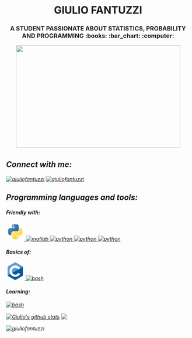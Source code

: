 <h1 align="center"> GIULIO FANTUZZI </h1>
<h3 align="center">A STUDENT PASSIONATE ABOUT STATISTICS, PROBABILITY AND PROGRAMMING :books: :bar_chart: :computer:</h3>
<p align="center"><img src="https://media1.giphy.com/media/qgQUggAC3Pfv687qPC/giphy.gif?cid=790b7611fe48214d2e27e3d29dda7c9d574b6cac2dcaa913&rid=giphy.gif&ct=g" width="450" height="280"> </p>
<h2 lign="left"><i>Connect with me:</h2>
<p align="left">
<a href="https://kaggle.com/giuliofantuzzi" target="blank"><img align="center" src="https://raw.githubusercontent.com/rahuldkjain/github-profile-readme-generator/master/src/images/icons/Social/kaggle.svg" alt="giuliofantuzzi" height="40" width="50" /></a>
<a href="mailto:giulio.fantuzzi01@gmail.com"><img align="center" src="https://www.vectorlogo.zone/logos/gmail/gmail-icon.svg" alt="giuliofantuzzi" height="40" width="50" /></a>
</p>


<h2 align="left">Programming languages and tools:</h2>
<p align="left">
<h4>Friendly with:</h4>
<a href="https://www.python.org" target="_blank" rel="noreferrer"> <img src="https://raw.githubusercontent.com/devicons/devicon/master/icons/python/python-original.svg" alt="python" width="50" height="50"/> </a>
<a href="https://www.mathworks.com/" target="_blank" rel="noreferrer"> <img src="https://upload.wikimedia.org/wikipedia/commons/2/21/Matlab_Logo.png" alt="matlab" width="50" height="50"/> </a>
<a href="https://www.r-project.org/" target="_blank" rel="noreferrer"> <img src="https://www.vectorlogo.zone/logos/r-project/r-project-official.svg" alt="python" width="50" height="50"/> </a>
<a href="https://jupyter.org/" target="_blank" rel="noreferrer"> <img src="https://jupyter.org/assets/homepage/main-logo.svg" alt="python" width="50" height="50"/> </a>
<a href="https://www.latex-project.org/" target="_blank" rel="noreferrer"> <img src="https://i.stack.imgur.com/zHFFO.png" alt="python" width="80" height="40"/> </a>
<h4>Basics of:</h4>
<a href="https://www.cprogramming.com/" target="_blank" rel="noreferrer"> <img src="https://raw.githubusercontent.com/devicons/devicon/master/icons/c/c-original.svg" alt="c" width="50" height="50"/> </a>
<a href="https://www.gnu.org/software/bash/" target="_blank" rel="noreferrer"> <img src="https://bashlogo.com/img/symbol/svg/full_colored_dark.svg" alt="bash" width="60" height="60"/> </a>
<h4>Learning:</h4>
<a href="https://julialang.org/" target="_blank" rel="noreferrer"> <img src="https://www.vectorlogo.zone/logos/julialang/julialang-icon.svg" alt="bash" width="45" height="45"/> </a>

 </p>
 <a href="https://github.com/giuliofantuzzi/github-readme-stats"><img align="center" src="https://github-readme-stats.vercel.app/api?username=giuliofantuzzi&show_icons=true&include_all_commits=true&theme=default&hide_border=false" alt="Giulio's github stats" /></a>  <a href="https://github.com/giuliofantuzzi/github-readme-stats"><img align="center" src="https://github-readme-stats.vercel.app/api/top-langs/?username=giuliofantuzzi&theme=default&hide_border=false" /></a> 
<p><img align="center" src="https://github-readme-streak-stats.herokuapp.com/?user=giuliofantuzzi&count_private=true&theme=default" alt="giuliofantuzzi" /></p>
